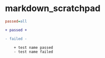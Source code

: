 # markdown_scratchpad

```ini
passed=all
```

```diff
+ passed +

- failed -
```


```diff
    + test name passed
    - test name failed
```
